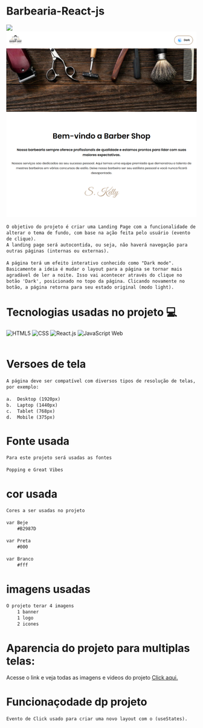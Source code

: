 # Barbearia-React-js
<img src="https://img.shields.io/badge/Status%20do%20Projeto-Completado-green">

<img src="my-app\public\fontes\layout-das-telas\layout-landing-page-tema-claro-resolucao1024.png">

    O objetivo do projeto é criar uma Landing Page com a funcionalidade de alterar o tema de fundo, com base na ação feita pelo usuário (evento de clique).
    A landing page será autocontida, ou seja, não haverá navegação para outras páginas (internas ou externas).

    A página terá um efeito interativo conhecido como "Dark mode". Basicamente a ideia é mudar o layout para a página se tornar mais agradável de ler a noite. Isso vai acontecer através do clique no botão 'Dark', posicionado no topo da página. Clicando novamente no botão, a página retorna para seu estado original (modo light).

# Tecnologias usadas no projeto 💻
<div style="display: inline_block">
   <img aling="center" alt="HTML5" src="https://img.shields.io/badge/HTML5-E34F26?style=for-the-badge&logo=html5&logoColor=white">
    <img aling="center" alt="CSS" src="https://img.shields.io/badge/CSS3-1572B6?style=for-the-badge&logo=css3&logoColor=white">
    <img aling="center" alt="React.js" src="https://img.shields.io/badge/React-20232A?style=for-the-badge&logo=react&logoColor=61DAFB">
    <img aling="center" alt="JavaScript Web" src="https://img.shields.io/badge/JavaScript-F7DF1E?style=for-the-badge&logo=javascript&logoColor=black">
</div></br>

# Versoes de tela
    A página deve ser compatível com diversos tipos de resolução de telas, por exemplo:

    a.  Desktop (1920px)
    b.  Laptop (1440px)
    c.  Tablet (768px)
    d.  Mobile (375px)


# Fonte usada
    Para este projeto será usadas as fontes 
    
    Popping e Great Vibes
# cor usada
    Cores a ser usadas no projeto 

    var Beje
        #B2987D
    
    var Preta
        #000

    var Branco
        #fff
# imagens usadas 
    O projeto terar 4 imagens 
        1 banner
        1 logo
        2 icones

# Aparencia do projeto para multiplas telas:

Acesse o link e veja todas as imagens e videos do projeto <a href="https://github.com/wesley-caldeira/Barbearia-React-js/tree/main/my-app/public/fontes/layout-das-telas">Click aqui.</a>

# Funcionaçodade dp projeto
    Evento de Click usado para criar uma novo layout com o (useStates).